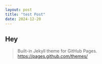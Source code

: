 ```yaml
---
layout: post
title: "test Post"
date: 2024-12-20
---
```


## Hey
>Built-in Jekyll theme for GitHub Pages.
>https://pages.github.com/themes/
>
